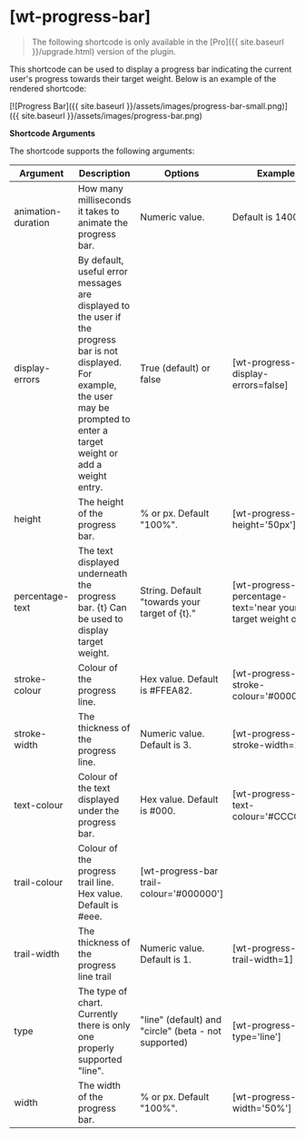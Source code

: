 # [wt-progress-bar]

> The following shortcode is only available in the [Pro]({{ site.baseurl }}/upgrade.html) version of the plugin.

This shortcode can be used to display a progress bar indicating the current user's progress towards their target weight. Below is an example of the rendered shortcode:

[![Progress Bar]({{ site.baseurl }}/assets/images/progress-bar-small.png)]({{ site.baseurl }}/assets/images/progress-bar.png)

**Shortcode Arguments**
 
The shortcode supports the following arguments:
 
| Argument | Description | Options | Example |
|--|--|--|--|
animation-duration|How many milliseconds it takes to animate the progress bar.|Numeric value.|Default is 1400.|[wt-progress-bar animation-duration=100]
|display-errors|By default, useful error messages are displayed to the user if the progress bar is not displayed. For example, the user may be prompted to enter a target weight or add a weight entry.|True (default) or false|[wt-progress-bar display-errors=false]
height|The height of the progress bar.|% or px. Default "100%".|[wt-progress-bar height='50px']
percentage-text|The text displayed underneath the progress bar. {t} Can be used to display target weight.|String. Default "towards your target of {t}."|[wt-progress-bar percentage-text='near your target weight of {t}']
stroke-colour|Colour of the progress line.|Hex value. Default is #FFEA82.|[wt-progress-bar stroke-colour='#000000']
stroke-width|The thickness of the progress line.|Numeric value. Default is 3.|[wt-progress-bar stroke-width=10]
text-colour|	Colour of the text displayed under the progress bar.|	Hex value. Default is #000.|	[wt-progress-bar text-colour='#CCCCCC']
trail-colour|	Colour of the progress trail line.	Hex value. Default is #eee.|	[wt-progress-bar trail-colour='#000000']
trail-width|	The thickness of the progress line trail	|Numeric value. Default is 1.|	[wt-progress-bar trail-width=1]
type|	The type of chart. Currently there is only one properly supported "line".	|"line" (default) and "circle" (beta - not supported)|	[wt-progress-bar type='line']
width	|The width of the progress bar.	|% or px. Default "100%".|	[wt-progress-bar width='50%']
